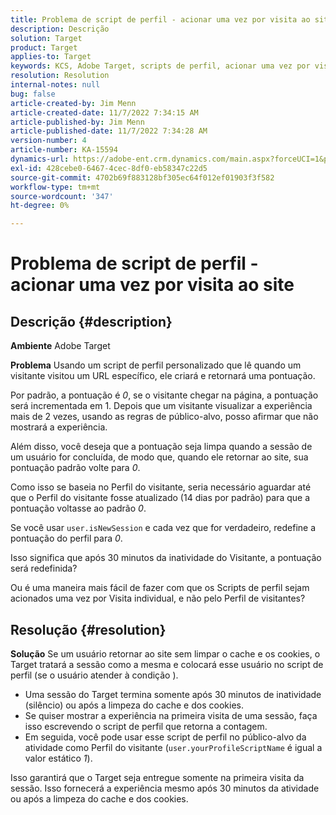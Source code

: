 ```yaml
---
title: Problema de script de perfil - acionar uma vez por visita ao site
description: Descrição
solution: Target
product: Target
applies-to: Target
keywords: KCS, Adobe Target, scripts de perfil, acionar uma vez por visita do site, user.isNewSession, user.yourProfileScriptName
resolution: Resolution
internal-notes: null
bug: false
article-created-by: Jim Menn
article-created-date: 11/7/2022 7:34:15 AM
article-published-by: Jim Menn
article-published-date: 11/7/2022 7:34:28 AM
version-number: 4
article-number: KA-15594
dynamics-url: https://adobe-ent.crm.dynamics.com/main.aspx?forceUCI=1&pagetype=entityrecord&etn=knowledgearticle&id=a0637191-6e5e-ed11-9561-6045bd0065f9
exl-id: 428cebe0-6467-4cec-8df0-eb58347c22d5
source-git-commit: 4702b69f883128bf305ec64f012ef01903f3f582
workflow-type: tm+mt
source-wordcount: '347'
ht-degree: 0%

---
```


# Problema de script de perfil - acionar uma vez por visita ao site

## Descrição {#description}


<b>Ambiente</b>
Adobe Target

<b>Problema</b>
Usando um script de perfil personalizado que lê quando um visitante visitou um URL específico, ele criará e retornará uma pontuação.

Por padrão, a pontuação é *0*, se o visitante chegar na página, a pontuação será incrementada em 1. Depois que um visitante visualizar a experiência mais de 2 vezes, usando as regras de público-alvo, posso afirmar que não mostrará a experiência.



Além disso, você deseja que a pontuação seja limpa quando a sessão de um usuário for concluída, de modo que, quando ele retornar ao site, sua pontuação padrão volte para *0*.

Como isso se baseia no Perfil do visitante, seria necessário aguardar até que o Perfil do visitante fosse atualizado (14 dias por padrão) para que a pontuação voltasse ao padrão *0*.

Se você usar `user.isNewSession` e cada vez que for verdadeiro, redefine a pontuação do perfil para *0*.



Isso significa que após 30 minutos da inatividade do Visitante, a pontuação será redefinida?

Ou é uma maneira mais fácil de fazer com que os Scripts de perfil sejam acionados uma vez por Visita individual, e não pelo Perfil de visitantes?


## Resolução {#resolution}


<b>Solução</b>
Se um usuário retornar ao site sem limpar o cache e os cookies, o Target tratará a sessão como a mesma e colocará esse usuário no script de perfil (se o usuário atender à condição ).

- Uma sessão do Target termina somente após 30 minutos de inatividade (silêncio) ou após a limpeza do cache e dos cookies.
- Se quiser mostrar a experiência na primeira visita de uma sessão, faça isso escrevendo o script de perfil que retorna a contagem.
- Em seguida, você pode usar esse script de perfil no público-alvo da atividade como Perfil do visitante (`user.yourProfileScriptName` é igual a valor estático *1*).


Isso garantirá que o Target seja entregue somente na primeira visita da sessão. Isso fornecerá a experiência mesmo após 30 minutos da atividade ou após a limpeza do cache e dos cookies.
